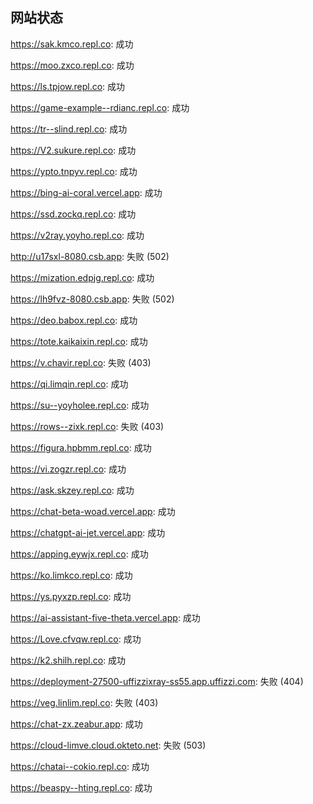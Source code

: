 ## 网站状态
https://sak.kmco.repl.co: 成功

https://moo.zxco.repl.co: 成功

https://ls.tpjow.repl.co: 成功

https://game-example--rdianc.repl.co: 成功

https://tr--slind.repl.co: 成功

https://V2.sukure.repl.co: 成功

https://ypto.tnpyv.repl.co: 成功

https://bing-ai-coral.vercel.app: 成功

https://ssd.zockq.repl.co: 成功

https://v2ray.yoyho.repl.co: 成功

http://u17sxl-8080.csb.app: 失败 (502)

https://mization.edpjg.repl.co: 成功

https://lh9fvz-8080.csb.app: 失败 (502)

https://deo.babox.repl.co: 成功

https://tote.kaikaixin.repl.co: 成功

https://v.chavir.repl.co: 失败 (403)

https://qi.limqin.repl.co: 成功

https://su--yoyholee.repl.co: 成功

https://rows--zixk.repl.co: 失败 (403)

https://figura.hpbmm.repl.co: 成功

https://vi.zogzr.repl.co: 成功

https://ask.skzey.repl.co: 成功

https://chat-beta-woad.vercel.app: 成功

https://chatgpt-ai-jet.vercel.app: 成功

https://apping.eywjx.repl.co: 成功

https://ko.limkco.repl.co: 成功

https://ys.pyxzp.repl.co: 成功

https://ai-assistant-five-theta.vercel.app: 成功

https://Love.cfvqw.repl.co: 成功

https://k2.shilh.repl.co: 成功

https://deployment-27500-uffizzixray-ss55.app.uffizzi.com: 失败 (404)

https://veg.linlim.repl.co: 失败 (403)

https://chat-zx.zeabur.app: 成功

https://cloud-limve.cloud.okteto.net: 失败 (503)

https://chatai--cokio.repl.co: 成功

https://beaspy--hting.repl.co: 成功

